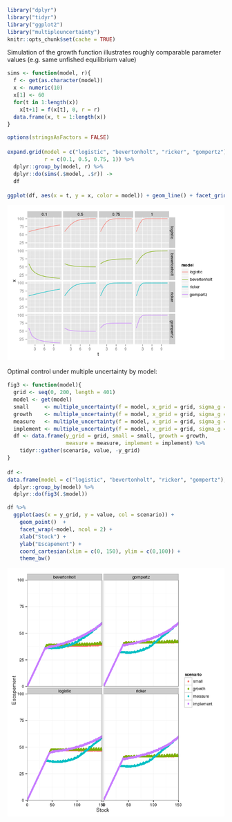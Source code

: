 ``` r
library("dplyr")
library("tidyr")
library("ggplot2")
library("multipleuncertainty")
knitr::opts_chunk$set(cache = TRUE)
```

Simulation of the growth function illustrates roughly comparable parameter values (e.g. same unfished equilibrium value)

``` r
sims <- function(model, r){
  f <- get(as.character(model))
  x <- numeric(10)
  x[1] <- 60
  for(t in 1:length(x))
    x[t+1] = f(x[t], 0, r = r)
  data.frame(x, t = 1:length(x))
}
```

``` r
options(stringsAsFactors = FALSE)

expand.grid(model = c("logistic", "bevertonholt", "ricker", "gompertz"), 
            r = c(0.1, 0.5, 0.75, 1)) %>%
  dplyr::group_by(model, r) %>%
  dplyr::do(sims(.$model, .$r)) -> 
  df

ggplot(df, aes(x = t, y = x, color = model)) + geom_line() + facet_grid(model ~ r)
```

![](robust_to_model_pars_files/figure-markdown_github/unnamed-chunk-3-1.png)

Optimal control under multiple uncertainty by model:

``` r
fig3 <- function(model){  
  grid <- seq(0, 200, length = 401)
  model <- get(model)
  small     <- multiple_uncertainty(f = model, x_grid = grid, sigma_g = 0.1, sigma_m = 0.1, sigma_i = 0.1)
  growth    <- multiple_uncertainty(f = model, x_grid = grid, sigma_g = 0.5, sigma_m = 0.1, sigma_i = 0.1)
  measure   <- multiple_uncertainty(f = model, x_grid = grid, sigma_g = 0.1, sigma_m = 0.5, sigma_i = 0.1)
  implement <- multiple_uncertainty(f = model, x_grid = grid, sigma_g = 0.1, sigma_m = 0.1, sigma_i = 0.5)
  df <- data.frame(y_grid = grid, small = small, growth = growth, 
                   measure = measure, implement = implement) %>%
    tidyr::gather(scenario, value, -y_grid)
}

df <- 
data.frame(model = c("logistic", "bevertonholt", "ricker", "gompertz"), stringsAsFactors = FALSE) %>%
  dplyr::group_by(model) %>%
  dplyr::do(fig3(.$model))
```

``` r
df %>%
  ggplot(aes(x = y_grid, y = value, col = scenario)) + 
    geom_point()  + 
    facet_wrap(~model, ncol = 2) + 
    xlab("Stock") + 
    ylab("Escapement") + 
    coord_cartesian(xlim = c(0, 150), ylim = c(0,100)) + 
    theme_bw()
```

![](robust_to_model_pars_files/figure-markdown_github/unnamed-chunk-5-1.png)
